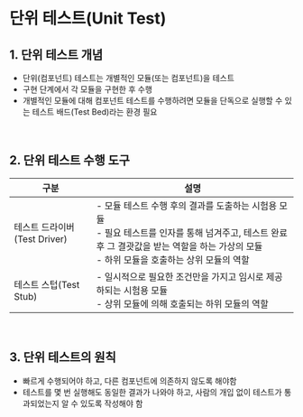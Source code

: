 # 단위 테스트(Unit Test)

## 1. 단위 테스트 개념

- 단위(컴포넌트) 테스트는 개별적인 모듈(또는 컴포넌트)을 테스트
- 구현 단계에서 각 모듈을 구현한 후 수행
- 개별적인 모듈에 대해 컴포넌트 테스트를 수행하려면 모듈을 단독으로 실행할 수 있는 테스트 배드(Test Bed)라는 환경 필요

<br>

## 2. 단위 테스트 수행 도구

|구분|설명|
|---|---|
|테스트 드라이버(Test Driver)|- 모듈 테스트 수행 후의 결과를 도출하는 시험용 모듈 <br> - 필요 테스트를 인자를 통해 넘겨주고, 테스트 완료 후 그 결괏값을 받는 역할을 하는 가상의 모듈 <br> - 하위 모듈을 호출하는 상위 모듈의 역할|
|테스트 스텁(Test Stub)|- 일시적으로 필요한 조건만을 가지고 임시로 제공하되는 시험용 모듈 <br> - 상위 모듈에 의해 호출되는 하위 모듈의 역할|

<br>

## 3. 단위 테스트의 원칙

- 빠르게 수행되어야 하고, 다른 컴포넌트에 의존하지 않도록 해야함
- 테스트를 몇 번 실행해도 동일한 결과가 나와야 하고, 사람의 개입 없이 테스트가 통과되었는지 알 수 있도록 작성해야 함
